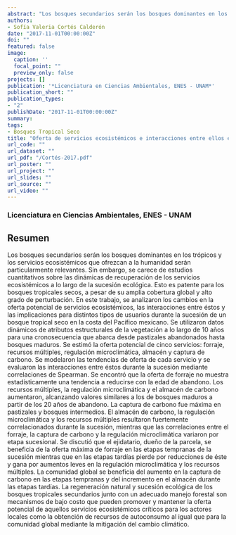 ```yaml
---
abstract: "Los bosques secundarios serán los bosques dominantes en los trópicos y los servicios ecosistémicos que ofrezcan a la humanidad serán particularmente relevantes. Sin embargo, se carece de estudios cuantitativos sobre las dinámicas de recuperación de los servicios ecosistémicos a lo largo de la sucesión ecológica. Esto es patente para los bosques tropicales secos, a pesar de su amplia cobertura global y alto grado de perturbación. En este trabajo, se analizaron los cambios en la oferta potencial de servicios ecosistémicos, las interacciones entre éstos y las implicaciones para distintos tipos de usuarios durante la sucesión de un bosque tropical seco en la costa del Pacífico mexicano. Se utilizaron datos dinámicos de atributos estructurales de la vegetación a lo largo de 10 años para una cronosecuencia que abarca desde pastizales abandonados hasta bosques maduros. Se estimó la oferta potencial de cinco servicios: forraje, recursos múltiples, regulación microclimática, almacén y captura de carbono. Se modelaron las tendencias de oferta de cada servicio y se evaluaron las interacciones entre éstos durante la sucesión mediante correlaciones de Spearman. Se encontró que la oferta de forraje no muestra estadísticamente una tendencia a reducirse con la edad de abandono. Los recursos múltiples, la regulación microclimática y el almacén de carbono aumentaron, alcanzando valores similares a los de bosques maduros a partir de los 20 años de abandono. La captura de carbono fue máxima en pastizales y bosques intermedios. El almacén de carbono, la regulación microclimática y los recursos múltiples resultaron fuertemente correlacionados durante la sucesión, mientras que las correlaciones entre el forraje, la captura de carbono y la regulación microclimática variaron por etapa sucesional. Se discutió que el ejidatario, dueño de la parcela, se beneficia de la oferta máxima de forraje en las etapas tempranas de la sucesión mientras que en las etapas tardías pierde por reducciones de éste y gana por aumentos leves en la regulación microclimática y los recursos múltiples. La comunidad global se beneficia del aumento en la captura de carbono en las etapas tempranas y del incremento en el almacén durante las etapas tardías. La regeneración natural y sucesión ecológica de los bosques tropicales secundarios junto con un adecuado manejo forestal son mecanismos de bajo costo que pueden promover y mantener la oferta potencial de aquellos servicios ecosistémicos críticos para los actores locales como la obtención de recursos de autoconsumo al igual que para la comunidad global mediante la mitigación del cambio climático."
authors:
- Sofía Valeria Cortés Calderón 
date: "2017-11-01T00:00:00Z"
doi: ""
featured: false
image:
  caption: ''
  focal_point: ""
  preview_only: false
projects: []
publication: '*Licenciatura en Ciencias Ambientales, ENES - UNAM*'
publication_short: ""
publication_types:
- "2"
publishDate: "2017-11-01T00:00:00Z"
summary: 
tags:
- Bosques Tropical Seco
title: "Oferta de servicios ecosistémicos e interacciones entre ellos en bosques tropicales secos secundarios"
url_code: ""
url_dataset: ""
url_pdf: "/Cortés-2017.pdf"
url_poster: ""
url_project: ""
url_slides: ""
url_source: ""
url_video: ""
---
```

### Licenciatura en Ciencias Ambientales, ENES - UNAM

## Resumen

Los bosques secundarios serán los bosques dominantes en los trópicos y los servicios ecosistémicos que ofrezcan a la humanidad serán particularmente relevantes. Sin embargo, se carece de estudios cuantitativos sobre las dinámicas de recuperación de los servicios ecosistémicos a lo largo de la sucesión ecológica. Esto es patente para los bosques tropicales secos, a pesar de su amplia cobertura global y alto grado de perturbación. En este trabajo, se analizaron los cambios en la oferta potencial de servicios ecosistémicos, las interacciones entre éstos y las implicaciones para distintos tipos de usuarios durante la sucesión de un bosque tropical seco en la costa del Pacífico mexicano. Se utilizaron datos dinámicos de atributos estructurales de la vegetación a lo largo de 10 años para una cronosecuencia que abarca desde pastizales abandonados hasta bosques maduros. Se estimó la oferta potencial de cinco servicios: forraje, recursos múltiples, regulación microclimática, almacén y captura de carbono. Se modelaron las tendencias de oferta de cada servicio y se evaluaron las interacciones entre éstos durante la sucesión mediante correlaciones de Spearman. Se encontró que la oferta de forraje no muestra estadísticamente una tendencia a reducirse con la edad de abandono. Los recursos múltiples, la regulación microclimática y el almacén de carbono aumentaron, alcanzando valores similares a los de bosques maduros a partir de los 20 años de abandono. La captura de carbono fue máxima en pastizales y bosques intermedios. El almacén de carbono, la regulación microclimática y los recursos múltiples resultaron fuertemente correlacionados durante la sucesión, mientras que las correlaciones entre el forraje, la captura de carbono y la regulación microclimática variaron por etapa sucesional. Se discutió que el ejidatario, dueño de la parcela, se beneficia de la oferta máxima de forraje en las etapas tempranas de la sucesión mientras que en las etapas tardías pierde por reducciones de éste y gana por aumentos leves en la regulación microclimática y los recursos múltiples. La comunidad global se beneficia del aumento en la captura de carbono en las etapas tempranas y del incremento en el almacén durante las etapas tardías. La regeneración natural y sucesión ecológica de los bosques tropicales secundarios junto con un adecuado manejo forestal son mecanismos de bajo costo que pueden promover y mantener la oferta potencial de aquellos servicios ecosistémicos críticos para los actores locales como la obtención de recursos de autoconsumo al igual que para la comunidad global mediante la mitigación del cambio climático.